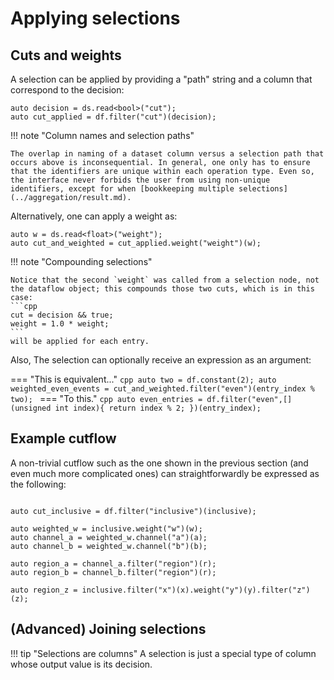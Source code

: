 # Applying selections

## Cuts and weights

A selection can be applied by providing a "path" string and a column that correspond to the decision:
```{ .cpp .annotate }
auto decision = ds.read<bool>("cut");
auto cut_applied = df.filter("cut")(decision);
```

!!! note "Column names and selection paths"

    The overlap in naming of a dataset column versus a selection path that occurs above is inconsequential. In general, one only has to ensure that the identifiers are unique within each operation type. Even so, the interface never forbids the user from using non-unique identifiers, except for when [bookkeeping multiple selections](../aggregation/result.md).

Alternatively, one can apply a weight as:
```{ .cpp .annotate }
auto w = ds.read<float>("weight");
auto cut_and_weighted = cut_applied.weight("weight")(w);
```

!!! note "Compounding selections"

    Notice that the second `weight` was called from a selection node, not the dataflow object; this compounds those two cuts, which is in this case:
    ```cpp
    cut = decision && true;
    weight = 1.0 * weight;
    ```
    will be applied for each entry.

Also, The selection can optionally receive an expression as an argument:

=== "This is equivalent..."
    ```cpp
    auto two = df.constant(2);
    auto weighted_even_events = cut_and_weighted.filter("even")(entry_index % two);
    ```
=== "To this."
    ```cpp
    auto even_entries = df.filter("even",[](unsigned int index){
      return index % 2;
      })(entry_index);
    ```

## Example cutflow

A non-trivial cutflow such as the one shown in the previous section (and even much more complicated ones) can straightforwardly be expressed as the following:
```{ .cpp .annotate }

auto cut_inclusive = df.filter("inclusive")(inclusive);

auto weighted_w = inclusive.weight("w")(w);
auto channel_a = weighted_w.channel("a")(a);
auto channel_b = weighted_w.channel("b")(b);

auto region_a = channel_a.filter("region")(r);
auto region_b = channel_b.filter("region")(r);

auto region_z = inclusive.filter("x")(x).weight("y")(y).filter("z")(z);
```

## (Advanced) Joining selections

!!! tip "Selections are columns"
    A selection is just a special type of column whose output value is its decision.
